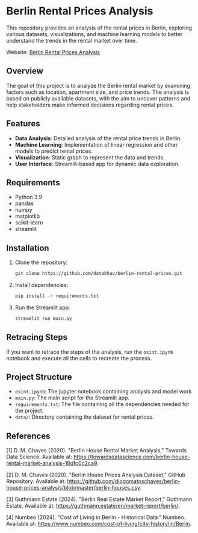 # Berlin Rental Prices Analysis

This repository provides an analysis of the rental prices in Berlin, exploring various datasets, visualizations, and machine learning models to better understand the trends in the rental market over time.

Website: [Berlin Rental Prices Analysis](https://berlin-rental-prices.streamlit.app/)

## Overview

The goal of this project is to analyze the Berlin rental market by examining factors such as location, apartment size, and price trends. The analysis is based on publicly available datasets, with the aim to uncover patterns and help stakeholders make informed decisions regarding rental prices.

## Features

- **Data Analysis**: Detailed analysis of the rental price trends in Berlin.
- **Machine Learning**: Implementation of linear regression and other models to predict rental prices.
- **Visualization**: Static graph to represent the data and trends.
- **User Interface**: Streamlit-based app for dynamic data exploration.

## Requirements

- Python 3.9
- pandas
- numpy
- matplotlib
- scikit-learn
- streamlit

## Installation

1. Clone the repository:
    ```bash
    git clone https://github.com/databhav/berlin-rental-prices.git
    ```

2. Install dependencies:
    ```bash
    pip install -r requirements.txt
    ```

3. Run the Streamlit app:
    ```bash
    streamlit run main.py
    ```

## Retracing Steps
If you want to retrace the steps of the analysis, run the `osint.ipynb` notebook and execute all the cells to recreate the process.

## Project Structure
- `osint.ipynb`: The jupyter notebook containing analysis and model work
- `main.py`: The main script for the Streamlit app.
- `requirements.txt`: The file containing all the dependencies needed for the project.
- `data/`: Directory containing the dataset for rental prices.

## References

[1] D. M. Chaves (2020). "Berlin House Rental Market Analysis," Towards Data Science. Available at: https://towardsdatascience.com/berlin-house-rental-market-analysis-18dfc0c2ca9.

[2] D. M. Chaves (2020). "Berlin House Prices Analysis Dataset," GitHub Repository. Available at: https://github.com/diogomatoschaves/berlin-house-prices-analysis/blob/master/berlin-houses.csv.

[3] Guthmann Estate (2024). "Berlin Real Estate Market Report," Guthmann Estate. Available at: https://guthmann.estate/en/market-report/berlin/.

[4] Numbeo (2024). "Cost of Living in Berlin - Historical Data." Numbeo. Available at: https://www.numbeo.com/cost-of-living/city-history/in/Berlin.

